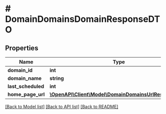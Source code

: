 # # DomainDomainsDomainResponseDTO

## Properties

Name | Type | Description | Notes
------------ | ------------- | ------------- | -------------
**domain_id** | **int** |  |
**domain_name** | **string** |  |
**last_scheduled** | **int** |  |
**home_page_url** | [**\OpenAPI\Client\Model\DomainDomainsUrlResponseDTO**](DomainDomainsUrlResponseDTO.md) |  | [optional]

[[Back to Model list]](../../README.md#models) [[Back to API list]](../../README.md#endpoints) [[Back to README]](../../README.md)
